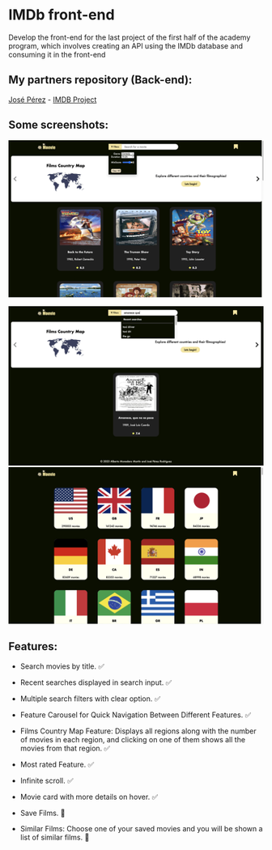 # IMDb front-end
Develop the front-end for the last project of the first half of the academy program, which involves creating an API using the IMDb database and consuming it in the front-end
## My partners repository (Back-end):

[José Pérez](https://github.com/josperrod9) - [IMDB Project](https://github.com/josperrod9/IMDb-project)
 
## Some screenshots:
![Filters](src/static/filters.png)

![Search](src/static/search.png)
![countries](src/static/countries.png)

## Features:
- Search movies by title. :white_check_mark:

- Recent searches displayed in search input. :white_check_mark:
- Multiple search filters with clear option. :white_check_mark:
- Feature Carousel for Quick Navigation Between Different Features. :white_check_mark:
- Films Country Map Feature: Displays all regions along with the number of movies in each region, and clicking on one of them shows all the movies from that region. :white_check_mark:
- Most rated Feature. :white_check_mark:
- Infinite scroll. :white_check_mark:
- Movie card with more details on hover. :white_check_mark:
- Save Films. :arrows_counterclockwise:
- Similar Films: Choose one of your saved movies and you will be shown a list of similar films. :arrows_counterclockwise:

